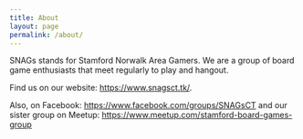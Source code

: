 ```yaml
---
title: About
layout: page
permalink: /about/
---
```

SNAGs stands for Stamford Norwalk Area Gamers. We are a group of board game enthusiasts that meet regularly to play and 
hangout. 

Find us on our website: <https://www.snagsct.tk/>.

Also, on Facebook: <https://www.facebook.com/groups/SNAGsCT> and our sister group on Meetup: <https://www.meetup.com/stamford-board-games-group>
